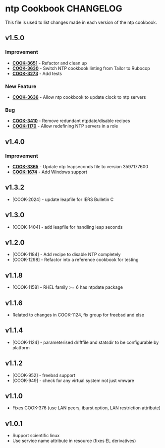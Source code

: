 ntp Cookbook CHANGELOG
======================
This file is used to list changes made in each version of the ntp cookbook.


v1.5.0
------
### Improvement
- **[COOK-3651](https://tickets.opscode.com/browse/COOK-3651)** - Refactor and clean up
- **[COOK-3630](https://tickets.opscode.com/browse/COOK-3630)** - Switch NTP cookbook linting from Tailor to Rubocop
- **[COOK-3273](https://tickets.opscode.com/browse/COOK-3273)** - Add tests

### New Feature
- **[COOK-3636](https://tickets.opscode.com/browse/COOK-3636)** - Allow ntp cookbook to update clock to ntp servers

### Bug
- **[COOK-3410](https://tickets.opscode.com/browse/COOK-3410)** - Remove redundant ntpdate/disable recipes
- **[COOK-1170](https://tickets.opscode.com/browse/COOK-1170)** - Allow redefining NTP servers in a role


v1.4.0
------
### Improvement
- **[COOK-3365](https://tickets.opscode.com/browse/COOK-3365)** - Update ntp leapseconds file to version 3597177600
- **[COOK-1674](https://tickets.opscode.com/browse/COOK-1674)** - Add Windows support

v1.3.2
------
- [COOK-2024] - update leapfile for IERS Bulletin C

v1.3.0
------
- [COOK-1404] - add leapfile for handling leap seconds

v1.2.0
------
- [COOK-1184] - Add recipe to disable NTP completely
- [COOK-1298] - Refactor into a reference cookbook for testing

v1.1.8
------
- [COOK-1158] - RHEL family >= 6 has ntpdate package

v1.1.6
------
- Related to changes in COOK-1124, fix group for freebsd and else

v1.1.4
------
- [COOK-1124] - parameterised driftfile and statsdir to be configurable by platform

v1.1.2
------
- [COOK-952] - freebsd support
- [COOK-949] - check for any virtual system not just vmware

v1.1.0
------
- Fixes COOK-376 (use LAN peers, iburst option, LAN restriction attribute)

v1.0.1
------
- Support scientific linux
- Use service name attribute in resource (fixes EL derivatives)
